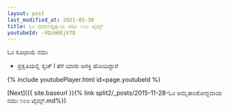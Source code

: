 ```yaml
---
layout: post
last_modified_at: 2021-03-30
title: ಓಂ ಧರ್ಮಾಧ್ಯಕ್ಷಾಯ ನಮಃ ೧೦೮ ಟೈಮ್ಸ್
youtubeId: -VQzm6EjV7Q
---
```

 
 
 ಓಂ ಸೂಛಾಯೆ ನಮಃ  
 
 -  ಪ್ರಕೃತಿಯಲ್ಲಿ ಸ್ವಚ್ l ತೆಗೆ ಯಾರು ಆಸಕ್ತಿ ಹೊಂದಿದ್ದಾರೆ 
 
  
 
  
 
 
 
 
 
 


{% include youtubePlayer.html id=page.youtubeId %}
 
[Next]({{ site.baseurl }}{% link  split2/_posts/2015-11-28-ಓಂ ಅಮೃತಾಂಶೋದ್ಭವಾಯ ನಮಃ ೧೦೮ ಟೈಮ್ಸ್.md%})
 

